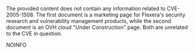 The provided content does not contain any information related to CVE-2005-1508. The first document is a marketing page for Flexera's security research and vulnerability management products, while the second document is an OVH cloud "Under Construction" page. Both are unrelated to the CVE in question.

NOINFO